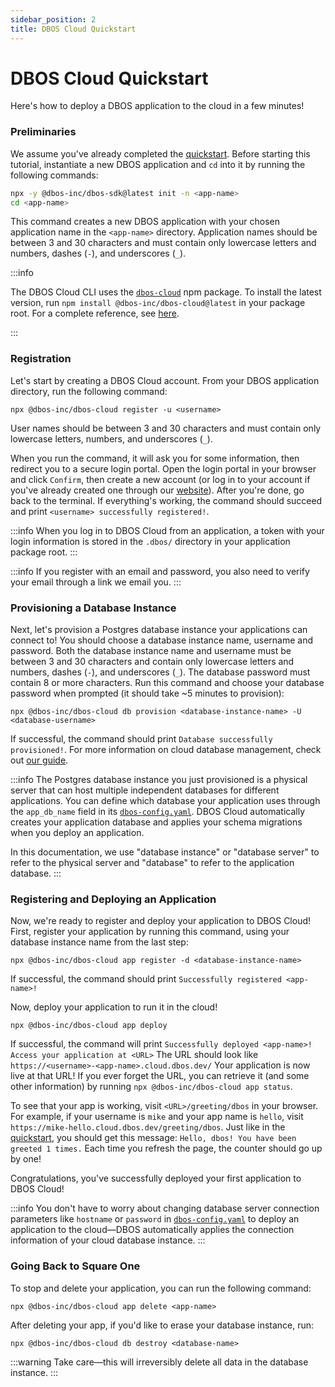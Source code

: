 ```yaml
---
sidebar_position: 2
title: DBOS Cloud Quickstart
---
```


# DBOS Cloud Quickstart

Here's how to deploy a DBOS application to the cloud in a few minutes!

### Preliminaries

We assume you've already completed the [quickstart](./quickstart.md).
Before starting this tutorial, instantiate a new DBOS application and `cd` into it by running the following commands:

```bash
npx -y @dbos-inc/dbos-sdk@latest init -n <app-name>
cd <app-name>
```

This command creates a new DBOS application with your chosen application name in the `<app-name>` directory.
Application names should be between 3 and 30 characters and must contain only lowercase letters and numbers, dashes (`-`), and underscores (`_`).

:::info

The DBOS Cloud CLI uses the [`dbos-cloud`](https://www.npmjs.com/package/@dbos-inc/dbos-cloud) npm package.
To install the latest version, run `npm install @dbos-inc/dbos-cloud@latest` in your package root.
For a complete reference, see [here](../api-reference/cloud-cli.md).

:::

### Registration

Let's start by creating a DBOS Cloud account.
From your DBOS application directory, run the following command:

```
npx @dbos-inc/dbos-cloud register -u <username>
```

User names should be between 3 and 30 characters and must contain only lowercase letters, numbers, and underscores (`_`).

When you run the command, it will ask you for some information, then redirect you to a secure login portal.
Open the login portal in your browser and click `Confirm`, then create a new account (or log in to your account if you've already created one through our [website](https://dbos.dev)).
After you're done, go back to the terminal.
If everything's working, the command should succeed and print `<username> successfully registered!`.

:::info
When you log in to DBOS Cloud from an application, a token with your login information is stored in the `.dbos/` directory in your application package root.
:::

:::info
If you register with an email and password, you also need to verify your email through a link we email you.
:::

### Provisioning a Database Instance

Next, let's provision a Postgres database instance your applications can connect to!
You should choose a database instance name, username and password.
Both the database instance name and username must be between 3 and 30 characters and contain only lowercase letters and numbers, dashes (`-`), and underscores (`_`).
The database password must contain 8 or more characters.
Run this command and choose your database password when prompted (it should take ~5 minutes to provision):

```
npx @dbos-inc/dbos-cloud db provision <database-instance-name> -U <database-username>
```

If successful, the command should print `Database successfully provisioned!`.
For more information on cloud database management, check out [our guide](../cloud-tutorials/database-management.md).

:::info
The Postgres database instance you just provisioned is a physical server that can host multiple independent databases for different applications.
You can define which database your application uses through the `app_db_name` field in its [`dbos-config.yaml`](../api-reference/configuration.md#database).
DBOS Cloud automatically creates your application database and applies your schema migrations when you deploy an application.

In this documentation, we use "database instance" or "database server" to refer to the physical server and "database" to refer to the application database.
:::

### Registering and Deploying an Application

Now, we're ready to register and deploy your application to DBOS Cloud!
First, register your application by running this command, using your database instance name from the last step:

```
npx @dbos-inc/dbos-cloud app register -d <database-instance-name>
```

If successful, the command should print `Successfully registered <app-name>!`

Now, deploy your application to run it in the cloud!

```
npx @dbos-inc/dbos-cloud app deploy
```

If successful, the command will print `Successfully deployed <app-name>! Access your application at <URL>`
The URL should look like `https://<username>-<app-name>.cloud.dbos.dev/`
Your application is now live at that URL!
If you ever forget the URL, you can retrieve it (and some other information) by running `npx @dbos-inc/dbos-cloud app status`.

To see that your app is working, visit `<URL>/greeting/dbos` in your browser.
For example, if your username is `mike` and your app name is `hello`, visit `https://mike-hello.cloud.dbos.dev/greeting/dbos`.
Just like in the [quickstart](./quickstart.md), you should get this message: `Hello, dbos! You have been greeted 1 times.` Each time you refresh the page, the counter should go up by one!

Congratulations, you've successfully deployed your first application to DBOS Cloud!

:::info
You don't have to worry about changing database server connection parameters like `hostname` or `password` in [`dbos-config.yaml`](../api-reference/configuration.md) to deploy an application to the cloud&#8212;DBOS automatically applies the connection information of your cloud database instance.
:::

### Going Back to Square One

To stop and delete your application, you can run the following command:
```
npx @dbos-inc/dbos-cloud app delete <app-name>
```

After deleting your app, if you'd like to erase your database instance, run:
```
npx @dbos-inc/dbos-cloud db destroy <database-name>
```

:::warning
Take care&#8212;this will irreversibly delete all data in the database instance.
:::
